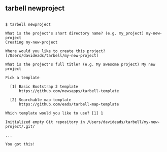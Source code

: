 ## tarbell newproject

<pre><code>
$ tarbell newproject

What is the project's short directory name? (e.g. my_project) my-new-project
Creating my-new-project

Where would you like to create this project? [/Users/davideads/tarbell/my-new-project] 

What is the project's full title? (e.g. My awesome project) My new project

Pick a template

  [1] Basic Bootstrap 3 template
      https://github.com/newsapps/tarbell-template

  [2] Searchable map template   
      https://github.com/eads/tarbell-map-template

Which template would you like to use? [1] 1

Initialized empty Git repository in /Users/davideads/tarbell/my-new-project/.git/

...

You got this!
</code></pre>
